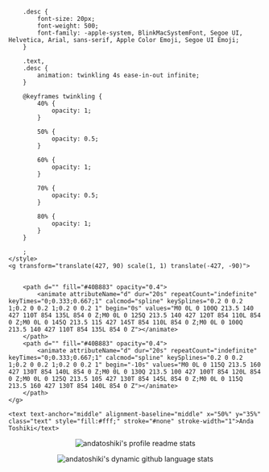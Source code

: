 <!--START_SECTION:waka-->
<!--END_SECTION:waka-->

<!-- header sine wave svg with name centered starts-->
<svg xmlns="http://www.w3.org/2000/svg" xmlns:xlink="http://www.w3.org/1999/xlink" style="z-index:1;position:relative" width="854" height="180" viewBox="0 0 854 180">
    <style>
        .text {
            font-size: 30px;
            font-weight: 700;
            font-family: -apple-system, BlinkMacSystemFont, Segoe UI, Helvetica, Arial, sans-serif, Apple Color Emoji, Segoe UI Emoji;
        }

        .desc {
            font-size: 20px;
            font-weight: 500;
            font-family: -apple-system, BlinkMacSystemFont, Segoe UI, Helvetica, Arial, sans-serif, Apple Color Emoji, Segoe UI Emoji;
        }

        .text,
        .desc {
            animation: twinkling 4s ease-in-out infinite;
        }

        @keyframes twinkling {
            40% {
                opacity: 1;
            }

            50% {
                opacity: 0.5;
            }

            60% {
                opacity: 1;
            }

            70% {
                opacity: 0.5;
            }

            80% {
                opacity: 1;
            }
        }

        ;
    </style>
    <g transform="translate(427, 90) scale(1, 1) translate(-427, -90)">


        <path d="" fill="#40B883" opacity="0.4">
            <animate attributeName="d" dur="20s" repeatCount="indefinite" keyTimes="0;0.333;0.667;1" calcmod="spline" keySplines="0.2 0 0.2 1;0.2 0 0.2 1;0.2 0 0.2 1" begin="0s" values="M0 0L 0 100Q 213.5 140 427 110T 854 135L 854 0 Z;M0 0L 0 125Q 213.5 140 427 120T 854 110L 854 0 Z;M0 0L 0 145Q 213.5 115 427 145T 854 110L 854 0 Z;M0 0L 0 100Q 213.5 140 427 110T 854 135L 854 0 Z"></animate>
        </path>
        <path d="" fill="#40B883" opacity="0.4">
            <animate attributeName="d" dur="20s" repeatCount="indefinite" keyTimes="0;0.333;0.667;1" calcmod="spline" keySplines="0.2 0 0.2 1;0.2 0 0.2 1;0.2 0 0.2 1" begin="-10s" values="M0 0L 0 115Q 213.5 160 427 130T 854 140L 854 0 Z;M0 0L 0 130Q 213.5 100 427 100T 854 120L 854 0 Z;M0 0L 0 125Q 213.5 105 427 130T 854 145L 854 0 Z;M0 0L 0 115Q 213.5 160 427 130T 854 140L 854 0 Z"></animate>
        </path>
    </g>

    <text text-anchor="middle" alignment-baseline="middle" x="50%" y="35%" class="text" style="fill:#fff;" stroke="#none" stroke-width="1">Anda Toshiki</text>

</svg>
<!-- header sine wave ends -->

<p align="center">
    <img src="https://stats.toshiki.top/api?show_bg=1&username=andatoshiki&include_all_commits=true" alt="andatoshiki's profile readme stats"></img>
</p>

<p align="center">
    <img src="https://cdn.jsdelivr.net/gh/andatoshiki/toshiki-github-stats@master/generated/languages.svg" alt="andatoshiki's dynamic github language stats"></img>
</p>
<!---


andatoshiki/andatoshiki is a ✨ special ✨ repository because its `README.md` (this file) appears on your GitHub profile.
You can click the Preview link to take a look at your changes.
--->

<!-- test -->
